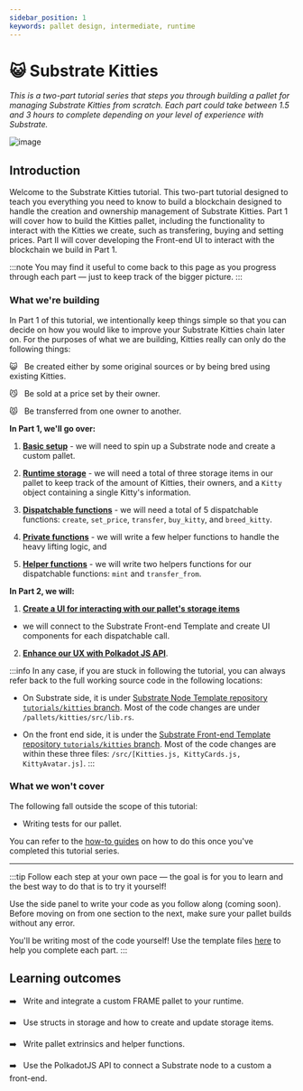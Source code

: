 ```yaml
---
sidebar_position: 1
keywords: pallet design, intermediate, runtime
---
```


# 😺 Substrate Kitties

_This is a two-part tutorial series that steps you through building a pallet for managing Substrate
Kitties from scratch. Each part could take between 1.5 and 3 hours to complete depending on your
level of experience with Substrate._

![image](./kitties-tutorial.png)

## Introduction

Welcome to the Substrate Kitties tutorial. This two-part tutorial designed to teach you everything
you need to know to build a blockchain designed to handle the creation and ownership management of
Substrate Kitties. Part 1 will cover how to build the Kitties pallet, including the functionality to
interact with the Kitties we create, such as transfering, buying and setting prices. Part II will
cover developing the Front-end UI to interact with the blockchain we build in Part 1.

:::note
You may find it useful to come back to this page
as you progress through each part &mdash; just to keep track of the bigger picture.
:::

### What we're building

In Part 1 of this tutorial, we intentionally keep things simple so that you can decide on how you
would like to improve your Substrate Kitties chain later on. For the purposes of what we are
building, Kitties really can only do the following things:

:smiley_cat: &nbsp; Be created either by some original sources or by being bred using existing Kitties.

:smirk_cat: &nbsp; Be sold at a price set by their owner.

:pouting_cat: &nbsp; Be transferred from one owner to another.

**In Part 1, we'll go over:**


1. [**Basic setup**](/docs/Tutorials/Kitties/Part%201/basic-setup) - we will need to spin up a
Substrate node and create a custom pallet.

2. [**Runtime storage**](/docs/Tutorials/Kitties/Part%201/basic-setup) - we will need a total of
three storage items in our pallet to keep track of the amount of Kitties, their owners, and a `Kitty`
object containing a single Kitty's information.

3. [**Dispatchable functions**](/docs/Tutorials/Kitties/Part%201/dispatchables-and-events) - we will
need a total of 5 dispatchable functions: `create`, `set_price`, `transfer`, `buy_kitty`, and
`breed_kitty`.

4. [**Private functions**](/docs/Tutorials/Kitties/Part%201/create-kitties) - we will write a few
helper functions to handle the heavy lifting logic, and

5. [**Helper functions**](/docs/Tutorials/Kitties/Part%201/interacting-functions) - we will write
two helpers functions for our dispatchable functions: `mint` and `transfer_from`.

**In Part 2, we will:**

1. [**Create a UI for interacting with our pallet's storage items**](/docs/Tutorials/Kitties/Part%202/kitties-frontend)
- we will connect to the Substrate Front-end Template and create UI components for each dispatchable call.

2. [**Enhance our UX with Polkadot JS API**](/docs/Tutorials/Kitties/Part%202/kitties-frontend). 

:::info
In any case, if you are stuck in following the tutorial, you can always refer back to the full
working source code in the following locations:

- On Substrate side, it is under [Substrate Node Template repository `tutorials/kitties` branch](https://github.com/substrate-developer-hub/substrate-node-template/tree/tutorials/kitties).
Most of the code changes are under `/pallets/kitties/src/lib.rs`.

- On the front end side, it is under the [Substrate Front-end Template repository `tutorials/kitties` branch](https://github.com/substrate-developer-hub/substrate-front-end-template/tree/tutorials/kitties).
Most of the code changes are within these three files:
`/src/[Kitties.js, KittyCards.js, KittyAvatar.js]`.
:::

### What we won't cover

The following fall outside the scope of this tutorial:

- Writing tests for our pallet.

You can refer to the [how-to guides](/docs/intro) on how to do this once you've completed this
tutorial series.

---

:::tip
Follow each step at your own pace &mdash; the goal is for you to learn and the best way to do that
is to try it yourself!

Use the side panel to write your code as you follow along (coming soon). Before moving on from one
section to the next, make sure your pallet builds without any error.

You'll be writing most of the code yourself! Use the template files [here](https://github.com/substrate-developer-hub/substrate-how-to-guides/tree/main/static/code/kitties-tutorial)
to help you complete each part.
:::

## Learning outcomes

:arrow_right: &nbsp; Write and integrate a custom FRAME pallet to your runtime.

:arrow_right: &nbsp; Use structs in storage and how to create and update storage items.

:arrow_right: &nbsp; Write pallet extrinsics and helper functions.

:arrow_right: &nbsp; Use the PolkadotJS API to connect a Substrate node to a custom a front-end.

<!-- ## Steps

### [1. Basic set-up](basic-setup)

- Create a pallet and integrate it to your runtime
- Include a simple storage items to keep track of all Kitties
- Build and check your pallet

### [2. Create unique Kitties and their storage items](create-kitties)

- Write a struct to store details about our Kitties
- Implement the Randomness trait to create unique Kitties
- Use `StorageValue` and `StorageMap` to create the remainingn of your pallet's storage items

### [3. Dispatchables and Events](extrinsics-and-events)
- Write a dispatchable that updates runtime storage using a helper function
- Write and use pallet Events

### [4. Interacting with your Kitties](interacting-functions)

- Write a dispatchable to set the price for a Kitty
- Create a transfer capabilities for a Kitty
- Write a dispatchable to buy a Kitty
- Write a dispatchable to breed two Kitties

### [5. Viewing Kitties in a UI](kitties-frontend)

- Connect your chain to the Substrate front-end template
- Use PolkadotJS API to customize the frontend
- Interact with your chain
 -->
